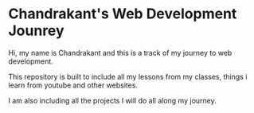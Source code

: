 # Chandrakant's Web Development Jounrey

Hi, my name is Chandrakant and this is a track of my journey to web development.

This repository is built to include all my lessons from my classes, things i learn from youtube and other websites.

I am also including all the projects I will do all along my journey.

